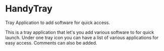 # HandyTray
Tray Application to add software for quick access.

This is a tray application that let's you add various software to for quick launch. Under one tray icon you can have a list of
various applications for easy access. Comments can also be added.
